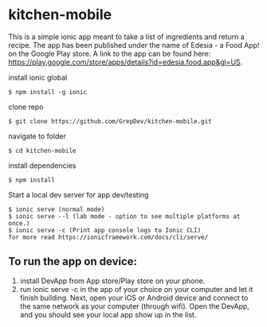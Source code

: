 # kitchen-mobile

This is a simple ionic app meant to take a list of ingredients and return a recipe. The app has been published under the name of Edesia - a Food App! on the Google Play store. A link to the app can be found here: https://play.google.com/store/apps/details?id=edesia.food.app&gl=US.

install ionic global
```
$ npm install -g ionic
```
clone repo
```
$ git clone https://github.com/GrepDev/kitchen-mobile.git
```
navigate to folder
```
$ cd kitchen-mobile
```
install dependencies
```
$ npm install
```
Start a local dev server for app dev/testing
```
$ ionic serve (normal mode)
$ ionic serve --l (lab mode - option to see multiple platforms at once.)
$ ionic serve -c (Print app console logs to Ionic CLI)
for more read https://ionicframework.com/docs/cli/serve/
``` 

## To run the app on device:
1. install DevApp from App store/Play store on your phone.
2. run ionic serve -c in the app of your choice on your computer and let it finish building. Next, open your iOS or Android device and connect to the same network as your computer (through wifi). Open the DevApp, and you should see your local app show up in the list.
